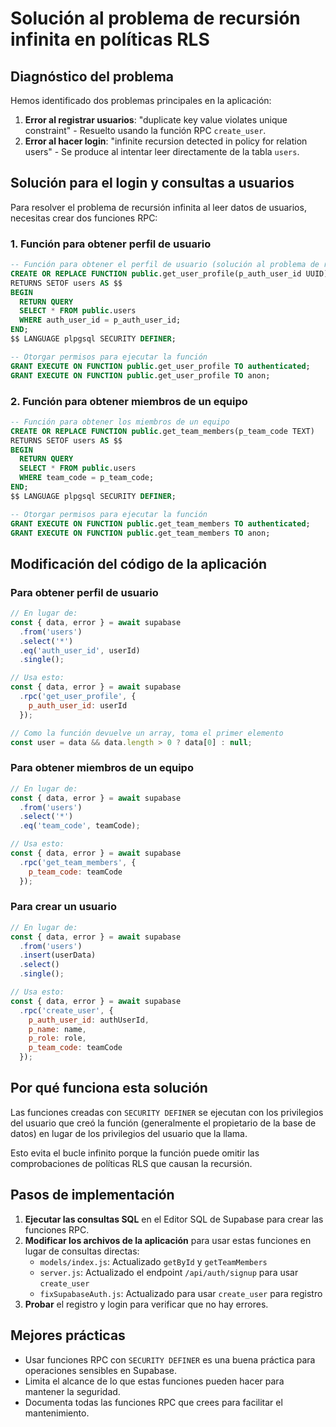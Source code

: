 # Solución al problema de recursión infinita en políticas RLS

## Diagnóstico del problema

Hemos identificado dos problemas principales en la aplicación:

1. **Error al registrar usuarios**: "duplicate key value violates unique constraint" - Resuelto usando la función RPC `create_user`.
2. **Error al hacer login**: "infinite recursion detected in policy for relation users" - Se produce al intentar leer directamente de la tabla `users`.

## Solución para el login y consultas a usuarios

Para resolver el problema de recursión infinita al leer datos de usuarios, necesitas crear dos funciones RPC:

### 1. Función para obtener perfil de usuario

```sql
-- Función para obtener el perfil de usuario (solución al problema de recursión infinita)
CREATE OR REPLACE FUNCTION public.get_user_profile(p_auth_user_id UUID)
RETURNS SETOF users AS $$
BEGIN
  RETURN QUERY 
  SELECT * FROM public.users 
  WHERE auth_user_id = p_auth_user_id;
END;
$$ LANGUAGE plpgsql SECURITY DEFINER;

-- Otorgar permisos para ejecutar la función
GRANT EXECUTE ON FUNCTION public.get_user_profile TO authenticated;
GRANT EXECUTE ON FUNCTION public.get_user_profile TO anon;
```

### 2. Función para obtener miembros de un equipo

```sql
-- Función para obtener los miembros de un equipo
CREATE OR REPLACE FUNCTION public.get_team_members(p_team_code TEXT)
RETURNS SETOF users AS $$
BEGIN
  RETURN QUERY 
  SELECT * FROM public.users 
  WHERE team_code = p_team_code;
END;
$$ LANGUAGE plpgsql SECURITY DEFINER;

-- Otorgar permisos para ejecutar la función
GRANT EXECUTE ON FUNCTION public.get_team_members TO authenticated;
GRANT EXECUTE ON FUNCTION public.get_team_members TO anon;
```

## Modificación del código de la aplicación

### Para obtener perfil de usuario

```javascript
// En lugar de:
const { data, error } = await supabase
  .from('users')
  .select('*')
  .eq('auth_user_id', userId)
  .single();

// Usa esto:
const { data, error } = await supabase
  .rpc('get_user_profile', {
    p_auth_user_id: userId
  });

// Como la función devuelve un array, toma el primer elemento
const user = data && data.length > 0 ? data[0] : null;
```

### Para obtener miembros de un equipo

```javascript
// En lugar de:
const { data, error } = await supabase
  .from('users')
  .select('*')
  .eq('team_code', teamCode);

// Usa esto:
const { data, error } = await supabase
  .rpc('get_team_members', {
    p_team_code: teamCode
  });
```

### Para crear un usuario

```javascript
// En lugar de:
const { data, error } = await supabase
  .from('users')
  .insert(userData)
  .select()
  .single();

// Usa esto:
const { data, error } = await supabase
  .rpc('create_user', {
    p_auth_user_id: authUserId,
    p_name: name,
    p_role: role,
    p_team_code: teamCode
  });
```

## Por qué funciona esta solución

Las funciones creadas con `SECURITY DEFINER` se ejecutan con los privilegios del usuario que creó la función (generalmente el propietario de la base de datos) en lugar de los privilegios del usuario que la llama.

Esto evita el bucle infinito porque la función puede omitir las comprobaciones de políticas RLS que causan la recursión.

## Pasos de implementación

1. **Ejecutar las consultas SQL** en el Editor SQL de Supabase para crear las funciones RPC.
2. **Modificar los archivos de la aplicación** para usar estas funciones en lugar de consultas directas:
   - `models/index.js`: Actualizado `getById` y `getTeamMembers`
   - `server.js`: Actualizado el endpoint `/api/auth/signup` para usar `create_user`
   - `fixSupabaseAuth.js`: Actualizado para usar `create_user` para registro
3. **Probar** el registro y login para verificar que no hay errores.

## Mejores prácticas

- Usar funciones RPC con `SECURITY DEFINER` es una buena práctica para operaciones sensibles en Supabase.
- Limita el alcance de lo que estas funciones pueden hacer para mantener la seguridad.
- Documenta todas las funciones RPC que crees para facilitar el mantenimiento. 